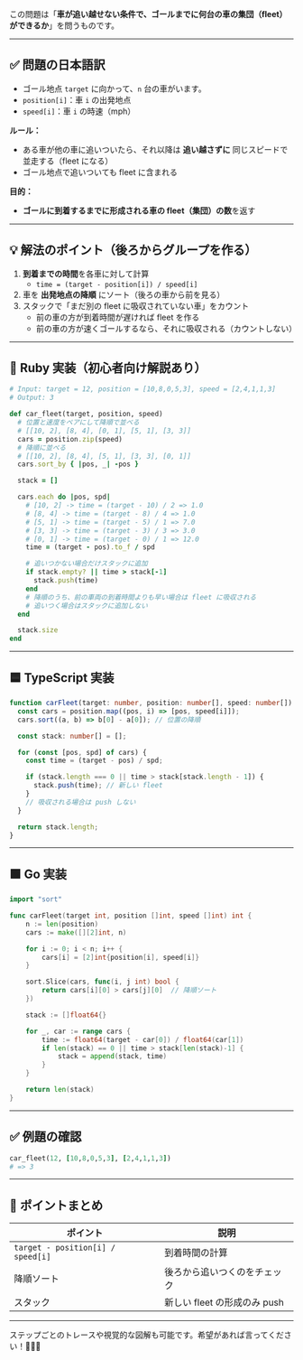 この問題は「**車が追い越せない条件で、ゴールまでに何台の車の集団（fleet）ができるか**」を問うものです。

---

## ✅ 問題の日本語訳

- ゴール地点 `target` に向かって、`n` 台の車がいます。
- `position[i]`：車 `i` の出発地点
- `speed[i]`：車 `i` の時速（mph）

**ルール：**

- ある車が他の車に追いついたら、それ以降は **追い越さずに** 同じスピードで並走する（fleet になる）
- ゴール地点で追いついても fleet に含まれる

**目的：**

- **ゴールに到着するまでに形成される車の fleet（集団）の数**を返す

---

## 💡 解法のポイント（後ろからグループを作る）

1. **到着までの時間**を各車に対して計算
   - `time = (target - position[i]) / speed[i]`
2. 車を **出発地点の降順** にソート（後ろの車から前を見る）
3. スタックで「まだ別の fleet に吸収されていない車」をカウント
   - 前の車の方が到着時間が遅ければ fleet を作る
   - 前の車の方が速くゴールするなら、それに吸収される（カウントしない）

---

## 🧠 Ruby 実装（初心者向け解説あり）

```ruby
# Input: target = 12, position = [10,8,0,5,3], speed = [2,4,1,1,3]
# Output: 3

def car_fleet(target, position, speed)
  # 位置と速度をペアにして降順で並べる
  # [[10, 2], [8, 4], [0, 1], [5, 1], [3, 3]]
  cars = position.zip(speed)
  # 降順に並べる
  # [[10, 2], [8, 4], [5, 1], [3, 3], [0, 1]]
  cars.sort_by { |pos, _| -pos }

  stack = []

  cars.each do |pos, spd|
    # [10, 2] -> time = (target - 10) / 2 => 1.0
    # [8, 4] -> time = (target - 8) / 4 => 1.0
    # [5, 1] -> time = (target - 5) / 1 => 7.0
    # [3, 3] -> time = (target - 3) / 3 => 3.0
    # [0, 1] -> time = (target - 0) / 1 => 12.0
    time = (target - pos).to_f / spd

    # 追いつかない場合だけスタックに追加
    if stack.empty? || time > stack[-1]
      stack.push(time)
    end
    # 降順のうち、前の車両の到着時間よりも早い場合は fleet に吸収される
    # 追いつく場合はスタックに追加しない
  end

  stack.size
end
```

---

## 🟦 TypeScript 実装

```ts
function carFleet(target: number, position: number[], speed: number[]): number {
  const cars = position.map((pos, i) => [pos, speed[i]]);
  cars.sort((a, b) => b[0] - a[0]); // 位置の降順

  const stack: number[] = [];

  for (const [pos, spd] of cars) {
    const time = (target - pos) / spd;

    if (stack.length === 0 || time > stack[stack.length - 1]) {
      stack.push(time); // 新しい fleet
    }
    // 吸収される場合は push しない
  }

  return stack.length;
}
```

---

## 🟩 Go 実装

```go
import "sort"

func carFleet(target int, position []int, speed []int) int {
    n := len(position)
    cars := make([][2]int, n)

    for i := 0; i < n; i++ {
        cars[i] = [2]int{position[i], speed[i]}
    }

    sort.Slice(cars, func(i, j int) bool {
        return cars[i][0] > cars[j][0]  // 降順ソート
    })

    stack := []float64{}

    for _, car := range cars {
        time := float64(target - car[0]) / float64(car[1])
        if len(stack) == 0 || time > stack[len(stack)-1] {
            stack = append(stack, time)
        }
    }

    return len(stack)
}
```

---

## ✅ 例題の確認

```ruby
car_fleet(12, [10,8,0,5,3], [2,4,1,1,3])
# => 3
```

---

## 🎯 ポイントまとめ

| ポイント                          | 説明                         |
| --------------------------------- | ---------------------------- |
| `target - position[i] / speed[i]` | 到着時間の計算               |
| 降順ソート                        | 後ろから追いつくのをチェック |
| スタック                          | 新しい fleet の形成のみ push |

---

ステップごとのトレースや視覚的な図解も可能です。希望があれば言ってください！🚗🚗💨
